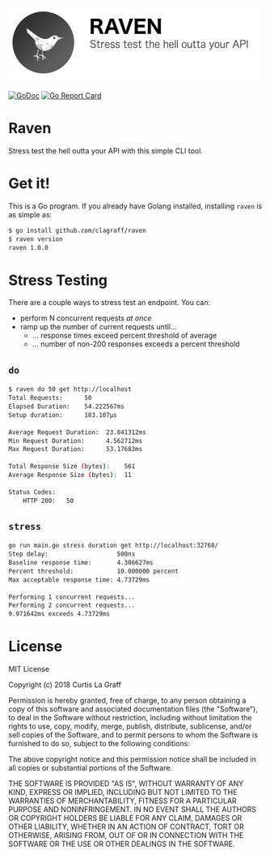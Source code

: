 ![](.github/logo.png)

[![GoDoc](https://godoc.org/github.com/clagraff/raven?status.svg)](https://godoc.org/github.com/clagraff/raven)
[![Go Report Card](http://goreportcard.com/badge/clagraff/raven)](http://goreportcard.com/report/clagraff/raven)

# Raven
Stress test the hell outta your API with this simple CLI tool.

# Get it!

This is a Go program. If you already have Golang installed, installing `raven`
is as simple as:

```bash
$ go install github.com/clagraff/raven
$ raven version
raven 1.0.0
```

# Stress Testing
There are a couple ways to stress test an endpoint. You can:
* perform N concurrent requests _at once_
* ramp up the number of current requests until...
    * ... response times exceed percent threshold of average
    * ... number of non-200 responses exceeds a percent threshold

## `do`

```bash
$ raven do 50 get http://localhost
Total Requests:      50
Elapsed Duration:    54.222567ms
Setup duration:      183.107µs

Average Request Duration:  23.841312ms
Min Request Duration:      4.562712ms
Max Request Duration:      53.17683ms

Total Response Size (bytes):    561
Average Response Size (bytes):  11

Status Codes:
	HTTP 200:	50
```

## `stress`

```bash
go run main.go stress duration get http://localhost:32768/
Step delay:                   500ns
Baseline response time:       4.306627ms
Percent threshold:            10.000000 percent
Max acceptable response time: 4.73729ms

Performing 1 concurrent requests...
Performing 2 concurrent requests...
9.971642ms exceeds 4.73729ms
```

# License
MIT License

Copyright (c) 2018 Curtis La Graff

Permission is hereby granted, free of charge, to any person obtaining a copy
of this software and associated documentation files (the "Software"), to deal
in the Software without restriction, including without limitation the rights
to use, copy, modify, merge, publish, distribute, sublicense, and/or sell
copies of the Software, and to permit persons to whom the Software is
furnished to do so, subject to the following conditions:

The above copyright notice and this permission notice shall be included in all
copies or substantial portions of the Software.

THE SOFTWARE IS PROVIDED "AS IS", WITHOUT WARRANTY OF ANY KIND, EXPRESS OR
IMPLIED, INCLUDING BUT NOT LIMITED TO THE WARRANTIES OF MERCHANTABILITY,
FITNESS FOR A PARTICULAR PURPOSE AND NONINFRINGEMENT. IN NO EVENT SHALL THE
AUTHORS OR COPYRIGHT HOLDERS BE LIABLE FOR ANY CLAIM, DAMAGES OR OTHER
LIABILITY, WHETHER IN AN ACTION OF CONTRACT, TORT OR OTHERWISE, ARISING FROM,
OUT OF OR IN CONNECTION WITH THE SOFTWARE OR THE USE OR OTHER DEALINGS IN THE
SOFTWARE.
